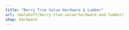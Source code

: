 ```yaml
---
title: "Berry True Value Hardware & Lumber"
url: /malakoff/berry-true-value-hardware-and-lumber/
shop: hardware
---
```

